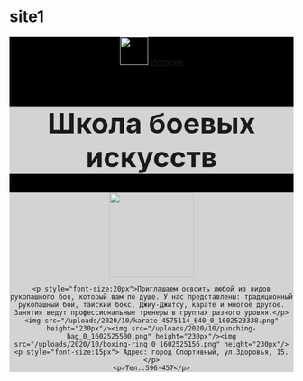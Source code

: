 # site1
<html>  
    <header style = "background-color:black">
    <img src="/uploads/2020/10/boxing-1293088_640_0_1602494675.png" height="50px"/>
    <a href="https://ru.wikipedia.org/wiki/%D0%91%D0%BE%D0%B5%D0%B2%D1%8B%D0%B5_%D0%B8%D1%81%D0%BA%D1%83%D1%81%D1%81%D1%82%D0%B2%D0%B0">История</a>
    <h1 style="font-size:50px;background-color:lightgray; text-align:center">Школа боевых искусств</h1>
    <main style = "background-color:#D3D3D3">
    <img src="/uploads/2020/10/thai-boxing-297023_1280_0_1602496230.png" height="150"/>

    <p style="font-size:20px">Приглашаем освоить любой из видов рукопашного боя, который вам по душе. У нас представлены: традиционный рукопашный бой, тайский бокс, Джиу-Джитсу, карате и многое другое. Занятия ведут профессиональные тренеры в группах разного уровня.</p>
    <img src="/uploads/2020/10/karate-4575114_640_0_1602523338.png" height="230px"/><img src="/uploads/2020/10/punching-bag_0_1602525500.png" height="230px"/><img src="/uploads/2020/10/boxing-ring_0_1602525156.png" height="230px"/>
    <p style="font-size:15px"> Адрес: город Спортивный, ул.Здоровья, 15.</p>
    <p>Тел.:596-457</p>
</html>
